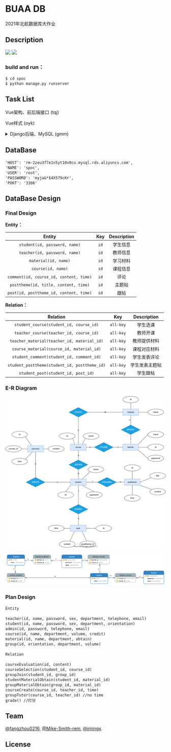 #  BUAA DB

2021年北航数据库大作业


## Description 
 [![](https://img.shields.io/badge/frontend-Vue.js-informational)](https://vuejs.org/)   [![](https://img.shields.io/badge/backend-Django-informational)](https://www.djangoproject.com/) 

### build and run：

```shell
$ cd spoc
$ python manage.py runserver
```

## Task List

Vue架构、前后端接口 (tqj)

Vue样式 (oyk)

<details>
<summary>Django后端、MySQL (gmm)</summary>

<br/>

- [x]  公用数据库
- [x]  转移models至pymysql

</br>
</details>

## DataBase

```
'HOST': 'rm-2zeu3f7e1n5yt10v0co.mysql.rds.aliyuncs.com',
'NAME': 'spoc',
'USER': 'root',
'PASSWORD': 'myja&*$4X579cKr',
'PORT': '3306'
```

## DataBase Design

### Final Design

**Entity：**

|                 Entity                  | Key  | Description |
| :-------------------------------------: | :--: | :---------: |
|      `student(id, password, name)`      | `id` |  学生信息   |
|      `teacher(id, password, name)`      | `id` |  教师信息   |
|          `material(id, name)`           | `id` |  学习材料   |
|           `course(id, name)`            | `id` |  课程信息   |
| `comment(id, course_id, content, time)` | `id` |    评论     |
|  `posttheme(id, title, content, time)`  | `id` |   主题帖    |
| `post(id, posttheme_id, content, time)` | `id` |    跟帖     |

**Relation：**

|                   Relation                    |    Key    |  Description   |
| :-------------------------------------------: | :-------: | :------------: |
|    `student_course(student_id, course_id)`    | `all-key` |    学生选课    |
|    `teacher_course(teacher_id, course_id)`    | `all-key` |    教师开课    |
|  `teacher_material(teacher_id, material_id)`  | `all-key` |  教师提供材料  |
|   `course_material(course_id, material_id)`   | `all-key` |  课程对应材料  |
|   `student_comment(student_id, comment_id)`   | `all-key` |  学生发表评论  |
| `student_posttheme(student_id, posttheme_id)` | `all-key` | 学生发表主题帖 |
|      `student_post(student_id, post_id)`      | `all-key` |    学生跟帖    |

### E-R Diagram

![er](./img/1122_er.svg)

![db](./img/1103_db_design.png)

### Plan Design

```
Entity

teacher(id, name, password, sex, department, telephone, email)
student(id, name, password, sex, department, orientation)
admin(id, password, telephone, email)
course(id, name, department, volume, credit)
material(id, name, department, obtain)
group(id, orientation, department, volume)

Relation

courseEvaluation(id, content)
courseSelection(student_id, course_id)
groupJoin(student_id, group_id)
studentMaterialObtain(student_id, material_id)
groupMaterialObtain(group_id, material_id)
courseCreate(course_id, teacher_id, time)
groupTutor(course_id, teacher_id) //no time
grade() //打分
```

## Team

[@fangzhou0216][tqj], [@Mike-Smith-rem][oyk], [@imingx][gmm].

## License




[tqj]: https://github.com/fangzhou0216
[oyk]: https://github.com/Mike-Smith-rem
[gmm]: https://github.com/imingx